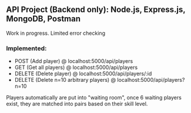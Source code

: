 ## API Project (Backend only): Node.js, Express.js, MongoDB, Postman
Work in progress. Limited error checking

### Implemented:
- POST (Add player) @ localhost:5000/api/players 
- GET (Get all players) @ localhost:5000/api/players 
- DELETE (Delete player) @ localhost:5000/api/players/:id
- DELETE (Delete n=10 arbitrary players) @ localhost:5000/api/players?n=10 

Players automatically are put into "waiting room", once 6 waiting players exist, they are matched into pairs based on their skill level.
